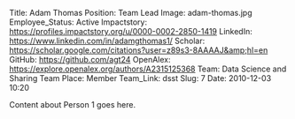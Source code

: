Title: Adam Thomas
Position: Team Lead
Image: adam-thomas.jpg
Employee_Status: Active
Impactstory: https://profiles.impactstory.org/u/0000-0002-2850-1419
LinkedIn: https://www.linkedin.com/in/adamgthomas1/
Scholar: https://scholar.google.com/citations?user=z89s3-8AAAAJ&amp;hl=en
GitHub: https://github.com/agt24
OpenAlex: https://explore.openalex.org/authors/A2315125368
Team: Data Science and Sharing Team
Place: Member
Team_Link: dsst
Slug: 7
Date: 2010-12-03 10:20

Content about Person 1 goes here.